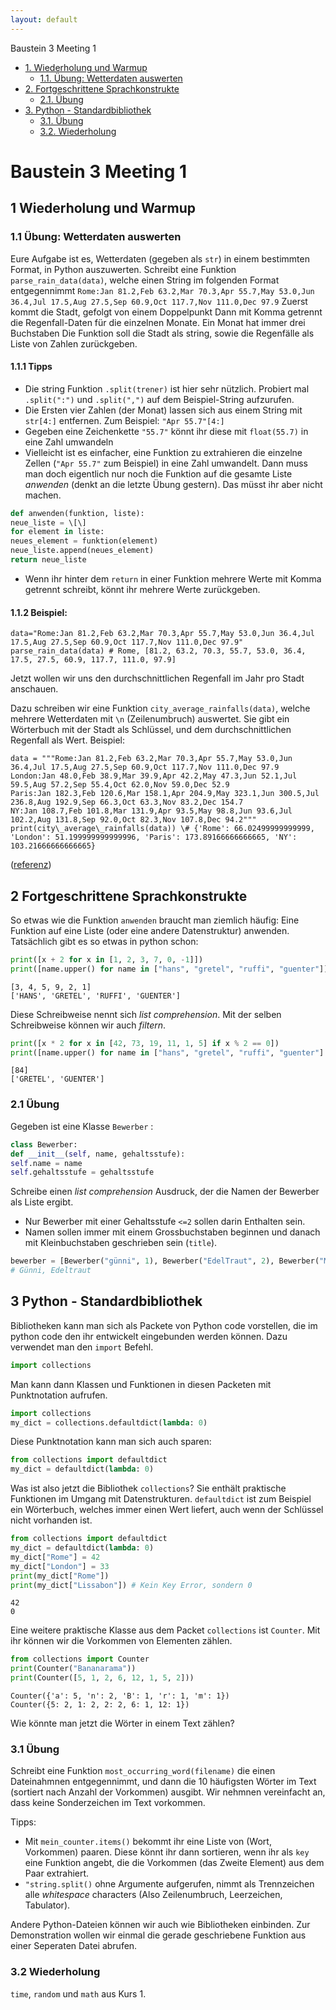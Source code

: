 ```yaml
---
layout: default
---
```


Baustein 3 Meeting 1

* [1\. Wiederholung und Warmup](#sec-1)
    * [1.1. Übung: Wetterdaten auswerten](#sec-1-1)
* [2\. Fortgeschrittene Sprachkonstrukte](#sec-2)
    * [2.1. Übung](#sec-2-1)
* [3\. Python - Standardbibliothek](#sec-3)
    * [3.1. Übung](#sec-3-1)
    * [3.2. Wiederholung](#sec-3-2)

Baustein 3 Meeting 1
====================

1 Wiederholung und Warmup
-------------------------

### 1.1 Übung: Wetterdaten auswerten

Eure Aufgabe ist es, Wetterdaten (gegeben als `str`) in einem bestimmten Format, in Python auszuwerten. Schreibt eine Funktion `parse_rain_data(data)`, welche einen String im folgenden Format entgegennimmt `Rome:Jan 81.2,Feb 63.2,Mar 70.3,Apr 55.7,May 53.0,Jun 36.4,Jul 17.5,Aug 27.5,Sep 60.9,Oct 117.7,Nov 111.0,Dec 97.9` Zuerst kommt die Stadt, gefolgt von einem Doppelpunkt Dann mit Komma getrennt die Regenfall-Daten für die einzelnen Monate. Ein Monat hat immer drei Buchstaben Die Funktion soll die Stadt als string, sowie die Regenfälle als Liste von Zahlen zurückgeben.

#### 1.1.1 Tipps

* Die string Funktion `.split(trener)` ist hier sehr nützlich. Probiert mal `.split(":")` und `.split(",")` auf dem Beispiel-String aufzurufen.
* Die Ersten vier Zahlen (der Monat) lassen sich aus einem String mit `str[4:]` entfernen. Zum Beispiel: `"Apr 55.7"[4:]`
* Gegeben eine Zeichenkette `"55.7"` könnt ihr diese mit `float(55.7)` in eine Zahl umwandeln
* Vielleicht ist es einfacher, eine Funktion zu extrahieren die einzelne Zellen (`"Apr 55.7"` zum Beispiel) in eine Zahl umwandelt. Dann muss man doch eigentlich nur noch die Funktion auf die gesamte Liste _anwenden_ (denkt an die letzte Übung gestern). Das müsst ihr aber nicht machen.

```python
def anwenden(funktion, liste):
neue_liste = \[\]
for element in liste:
neues_element = funktion(element)
neue_liste.append(neues_element)
return neue_liste
```

* Wenn ihr hinter dem `return` in einer Funktion mehrere Werte mit Komma getrennt schreibt, könnt ihr mehrere Werte zurückgeben.

#### 1.1.2 Beispiel:

```
data="Rome:Jan 81.2,Feb 63.2,Mar 70.3,Apr 55.7,May 53.0,Jun 36.4,Jul 17.5,Aug 27.5,Sep 60.9,Oct 117.7,Nov 111.0,Dec 97.9"
parse_rain_data(data) # Rome, [81.2, 63.2, 70.3, 55.7, 53.0, 36.4, 17.5, 27.5, 60.9, 117.7, 111.0, 97.9]
```

Jetzt wollen wir uns den durchschnittlichen Regenfall im Jahr pro Stadt anschauen.

Dazu schreiben wir eine Funktion `city_average_rainfalls(data)`, welche mehrere Wetterdaten mit `\n` (Zeilenumbruch) auswertet. Sie gibt ein Wörterbuch mit der Stadt als Schlüssel, und dem durchschnittlichen Regenfall als Wert. Beispiel:

```
data = """Rome:Jan 81.2,Feb 63.2,Mar 70.3,Apr 55.7,May 53.0,Jun 36.4,Jul 17.5,Aug 27.5,Sep 60.9,Oct 117.7,Nov 111.0,Dec 97.9
London:Jan 48.0,Feb 38.9,Mar 39.9,Apr 42.2,May 47.3,Jun 52.1,Jul 59.5,Aug 57.2,Sep 55.4,Oct 62.0,Nov 59.0,Dec 52.9
Paris:Jan 182.3,Feb 120.6,Mar 158.1,Apr 204.9,May 323.1,Jun 300.5,Jul 236.8,Aug 192.9,Sep 66.3,Oct 63.3,Nov 83.2,Dec 154.7
NY:Jan 108.7,Feb 101.8,Mar 131.9,Apr 93.5,May 98.8,Jun 93.6,Jul 102.2,Aug 131.8,Sep 92.0,Oct 82.3,Nov 107.8,Dec 94.2"""
print(city\_average\_rainfalls(data)) \# {'Rome': 66.02499999999999, 'London': 51.199999999999996, 'Paris': 173.89166666666665, 'NY': 103.21666666666665}
```

([referenz](https://www.codewars.com/kata/56a32dd6e4f4748cc3000006/train/python))

2 Fortgeschrittene Sprachkonstrukte
-----------------------------------

So etwas wie die Funktion `anwenden` braucht man ziemlich häufig: Eine Funktion auf eine Liste (oder eine andere Datenstruktur) anwenden. Tatsächlich gibt es so etwas in python schon:

```python
print([x + 2 for x in [1, 2, 3, 7, 0, -1]])
print([name.upper() for name in ["hans", "gretel", "ruffi", "guenter"]])
```

```
[3, 4, 5, 9, 2, 1]
['HANS', 'GRETEL', 'RUFFI', 'GUENTER']
```

Diese Schreibweise nennt sich _list comprehension_. Mit der selben Schreibweise können wir auch _filtern_.

```python
print([x * 2 for x in [42, 73, 19, 11, 1, 5] if x % 2 == 0])
print([name.upper() for name in ["hans", "gretel", "ruffi", "guenter"] if name.startswith("g")])
```

```
[84]
['GRETEL', 'GUENTER']
```

### 2.1 Übung

Gegeben ist eine Klasse `Bewerber` :

```python
class Bewerber:
def __init__(self, name, gehaltsstufe):
self.name = name
self.gehaltsstufe = gehaltsstufe
```

Schreibe einen _list comprehension_ Ausdruck, der die Namen der Bewerber als Liste ergibt.

* Nur Bewerber mit einer Gehaltsstufe `<=2` sollen darin Enthalten sein.
* Namen sollen immer mit einem Grossbuchstaben beginnen und danach mit Kleinbuchstaben geschrieben sein (`title`).

```python
bewerber = [Bewerber("günni", 1), Bewerber("EdelTraut", 2), Bewerber("MAGGIE", 99)]
# Günni, Edeltraut
```

3 Python - Standardbibliothek
-----------------------------

Bibliotheken kann man sich als Packete von Python code vorstellen, die im python code den ihr entwickelt eingebunden werden können. Dazu verwendet man den `import` Befehl.

```python
import collections
```

Man kann dann Klassen und Funktionen in diesen Packeten mit Punktnotation aufrufen.

```python
import collections
my_dict = collections.defaultdict(lambda: 0)
```

Diese Punktnotation kann man sich auch sparen:

```python
from collections import defaultdict
my_dict = defaultdict(lambda: 0)
```

Was ist also jetzt die Bibliothek `collections`? Sie enthält praktische Funktionen im Umgang mit Datenstrukturen. `defaultdict` ist zum Beispiel ein Wörterbuch, welches immer einen Wert liefert, auch wenn der Schlüssel nicht vorhanden ist.

```python
from collections import defaultdict
my_dict = defaultdict(lambda: 0)
my_dict["Rome"] = 42
my_dict["London"] = 33
print(my_dict["Rome"])
print(my_dict["Lissabon"]) # Kein Key Error, sondern 0
```

```
42
0
```

Eine weitere praktische Klasse aus dem Packet `collections` ist `Counter`. Mit ihr können wir die Vorkommen von Elementen zählen.

```python
from collections import Counter
print(Counter("Bananarama"))
print(Counter([5, 1, 2, 6, 12, 1, 5, 2]))
```

```
Counter({'a': 5, 'n': 2, 'B': 1, 'r': 1, 'm': 1})
Counter({5: 2, 1: 2, 2: 2, 6: 1, 12: 1})
```

Wie könnte man jetzt die Wörter in einem Text zählen?

### 3.1 Übung

Schreibt eine Funktion `most_occurring_word(filename)` die einen Dateinahmnen entgegennimmt, und dann die 10 häufigsten Wörter im Text (sortiert nach Anzahl der Vorkommen) ausgibt. Wir nehmnen vereinfacht an, dass keine Sonderzeichen im Text vorkommen.

Tipps:

* Mit `mein_counter.items()` bekommt ihr eine Liste von (Wort, Vorkommen) paaren. Diese könnt ihr dann sortieren, wenn ihr als `key` eine Funktion angebt, die die Vorkommen (das Zweite Element) aus dem Paar extrahiert.
* `"string.split()` ohne Argumente aufgerufen, nimmt als Trennzeichen alle _whitespace_ characters (Also Zeilenumbruch, Leerzeichen, Tabulator).

Andere Python-Dateien können wir auch wie Bibliotheken einbinden. Zur Demonstration wollen wir einmal die gerade geschriebene Funktion aus einer Seperaten Datei abrufen.

### 3.2 Wiederholung

`time`, `random` und `math` aus Kurs 1.